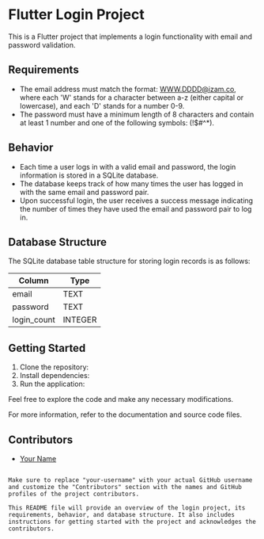 # Flutter Login Project

This is a Flutter project that implements a login functionality with email and password validation.

## Requirements

- The email address must match the format: WWW.DDDD@izam.co, where each 'W' stands for a character between a-z (either capital or lowercase), and each 'D' stands for a number 0-9.
- The password must have a minimum length of 8 characters and contain at least 1 number and one of the following symbols: (!$#^*).

## Behavior

- Each time a user logs in with a valid email and password, the login information is stored in a SQLite database.
- The database keeps track of how many times the user has logged in with the same email and password pair.
- Upon successful login, the user receives a success message indicating the number of times they have used the email and password pair to log in.

## Database Structure

The SQLite database table structure for storing login records is as follows:

| Column        | Type    |
|---------------|---------|
| email         | TEXT    |
| password      | TEXT    |
| login_count   | INTEGER |

## Getting Started

1. Clone the repository:
2. Install dependencies:
3. Run the application:

Feel free to explore the code and make any necessary modifications.

For more information, refer to the documentation and source code files.

## Contributors

- [Your Name](https://github.com/your-username)
```

Make sure to replace "your-username" with your actual GitHub username and customize the "Contributors" section with the names and GitHub profiles of the project contributors.

This README file will provide an overview of the login project, its requirements, behavior, and database structure. It also includes instructions for getting started with the project and acknowledges the contributors.
